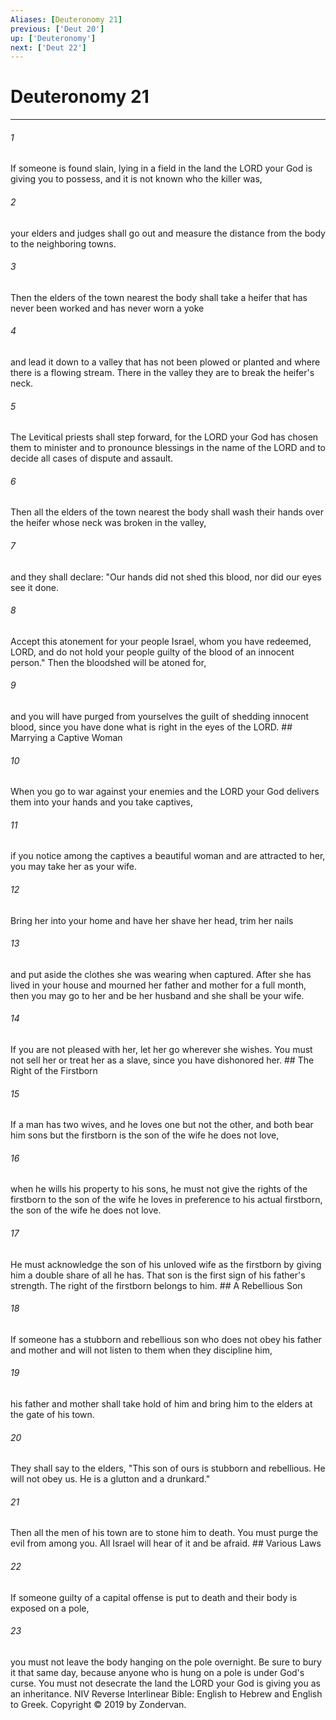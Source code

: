 ```yaml
---
Aliases: [Deuteronomy 21]
previous: ['Deut 20']
up: ['Deuteronomy']
next: ['Deut 22']
---
```

# Deuteronomy 21

***


###### 1 
If someone is found slain, lying in a field in the land the LORD your God is giving you to possess, and it is not known who the killer was, 

###### 2 
your elders and judges shall go out and measure the distance from the body to the neighboring towns. 

###### 3 
Then the elders of the town nearest the body shall take a heifer that has never been worked and has never worn a yoke 

###### 4 
and lead it down to a valley that has not been plowed or planted and where there is a flowing stream. There in the valley they are to break the heifer's neck. 

###### 5 
The Levitical priests shall step forward, for the LORD your God has chosen them to minister and to pronounce blessings in the name of the LORD and to decide all cases of dispute and assault. 

###### 6 
Then all the elders of the town nearest the body shall wash their hands over the heifer whose neck was broken in the valley, 

###### 7 
and they shall declare: "Our hands did not shed this blood, nor did our eyes see it done. 

###### 8 
Accept this atonement for your people Israel, whom you have redeemed, LORD, and do not hold your people guilty of the blood of an innocent person." Then the bloodshed will be atoned for, 

###### 9 
and you will have purged from yourselves the guilt of shedding innocent blood, since you have done what is right in the eyes of the LORD. ## Marrying a Captive Woman 

###### 10 
When you go to war against your enemies and the LORD your God delivers them into your hands and you take captives, 

###### 11 
if you notice among the captives a beautiful woman and are attracted to her, you may take her as your wife. 

###### 12 
Bring her into your home and have her shave her head, trim her nails 

###### 13 
and put aside the clothes she was wearing when captured. After she has lived in your house and mourned her father and mother for a full month, then you may go to her and be her husband and she shall be your wife. 

###### 14 
If you are not pleased with her, let her go wherever she wishes. You must not sell her or treat her as a slave, since you have dishonored her. ## The Right of the Firstborn 

###### 15 
If a man has two wives, and he loves one but not the other, and both bear him sons but the firstborn is the son of the wife he does not love, 

###### 16 
when he wills his property to his sons, he must not give the rights of the firstborn to the son of the wife he loves in preference to his actual firstborn, the son of the wife he does not love. 

###### 17 
He must acknowledge the son of his unloved wife as the firstborn by giving him a double share of all he has. That son is the first sign of his father's strength. The right of the firstborn belongs to him. ## A Rebellious Son 

###### 18 
If someone has a stubborn and rebellious son who does not obey his father and mother and will not listen to them when they discipline him, 

###### 19 
his father and mother shall take hold of him and bring him to the elders at the gate of his town. 

###### 20 
They shall say to the elders, "This son of ours is stubborn and rebellious. He will not obey us. He is a glutton and a drunkard." 

###### 21 
Then all the men of his town are to stone him to death. You must purge the evil from among you. All Israel will hear of it and be afraid. ## Various Laws 

###### 22 
If someone guilty of a capital offense is put to death and their body is exposed on a pole, 

###### 23 
you must not leave the body hanging on the pole overnight. Be sure to bury it that same day, because anyone who is hung on a pole is under God's curse. You must not desecrate the land the LORD your God is giving you as an inheritance. NIV Reverse Interlinear Bible: English to Hebrew and English to Greek. Copyright © 2019 by Zondervan.

